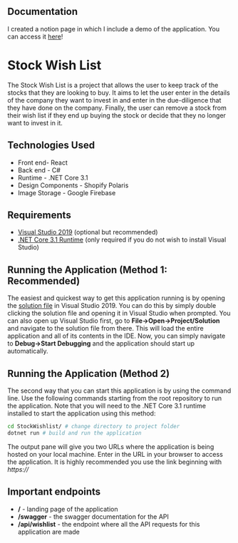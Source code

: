 ## Documentation
I created a notion page in which I include a demo of the application. You can access it [here](https://www.notion.so/Stock-Wish-List-Project-Documentation-45a6a71f514f4a7da34fa1ab0cf15f45)!

# Stock Wish List
The Stock Wish List is a project that allows the user to keep track of the stocks that they are looking to buy. It aims to let the user enter in the details of the company they want to invest in and enter in the due-diligence that they have done on the company. Finally, the user can remove a stock from their wish list if they end up buying the stock or decide that they no longer want to invest in it. 

## Technologies Used 
* Front end- React
* Back end - C#
* Runtime - .NET Core 3.1
* Design Components - Shopify Polaris
* Image Storage - Google Firebase

## Requirements 
* [Visual Studio 2019](https://visualstudio.microsoft.com/downloads/) (optional but recommended)
* [.NET Core 3.1 Runtime](https://dotnet.microsoft.com/download/dotnet-core/3.1) (only required if you do not wish to install Visual Studio)

## Running the Application (Method 1: Recommended)
The easiest and quickest way to get this application running is by opening the [solution file](StockWishlist.sln) in Visual Studio 2019. You can do this by simply double clicking the solution file and opening it in Visual Studio when prompted. You can also open up Visual Studio first, go to **File->Open->Project/Solution** and navigate to the solution file from there. This will load the entire application and all of its contents in the IDE. Now, you can simply navigate to **Debug->Start Debugging** and the application should start up automatically. 

## Running the Application (Method 2)
The second way that you can start this application is by using the command line. Use the following commands starting from the root repository to run the application. Note that you will need to the .NET Core 3.1 runtime installed to start the application using this method: 

```bash
cd StockWishlist/ # change directory to project folder
dotnet run # build and run the application
```
The output pane will give you two URLs where the application is being hosted on your local machine. Enter in the URL in your browser to access the application. It is highly recommended you use the link beginning with *https://* 

## Important endpoints
* **/** - landing page of the application
* **/swagger** - the swagger documentation for the API
* **/api/wishlist** - the endpoint where all the API requests for this application are made
